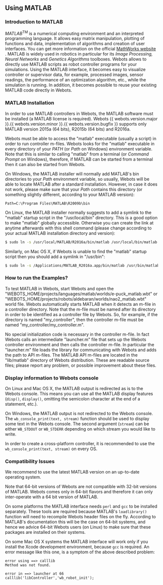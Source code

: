 ## Using MATLAB

### Introduction to MATLAB

*MATLAB*<sup>TM</sup> is a numerical computing environment and an interpreted
programming language. It allows easy matrix manipulation, plotting of functions
and data, implementation of algorithms and creation of user interfaces. You can
get more information on the official [MathWorks website](http://www.mathworks.com) . MATLAB is widely used in robotics in particular for its *Image Processing,
Neural Networks* and *Genetics Algorithms* toolboxes. Webots allows to directly
use MATLAB scripts as robot controller programs for your simulations. Using the
MATLAB interface, it becomes easy to visualize controller or supervisor data,
for example, processed images, sensor readings, the performance of an
optimization algorithm, etc., while the simulation is running. In addition, it
becomes possible to reuse your existing MATLAB code directly in Webots.

### MATLAB Installation

In order to use MATLAB controllers in Webots, the MATLAB software must be
installed (a MATLAB license is required). Webots {{ webots.version.major }}.{{
webots.version.minor }}.{{ webots.version.bugfix }} supports only MATLAB version
2015a (64 bits), R2015b (64 bits) and R2016a.

Webots must be able to access the "matlab" executable (usually a script) in
order to run controller m-files. Webots looks for the "matlab" executable in
every directory of your *PATH* (or *Path* on Windows) environment variable. Note
that this is similar to calling "matlab" from a terminal (or *Command Prompt* on
Windows), therefore, if MATLAB can be started from a terminal then it can also
be started from Webots.

On Windows, the MATLAB installer will normally add MATLAB's bin directories to
your *Path* environment variable, so usually, Webots will be able to locate
MATLAB after a standard installation. However, in case it does not work, please
make sure that your *Path* contains this directory (or something slightly
different, according to your MATLAB version):

```
Path=C:\Program Files\MATLAB\R2009b\bin
```

On Linux, the MATLAB installer normally suggests to add a symlink to the
"matlab" startup script in the "/usr/local/bin" directory. This is a good option
to make "matlab" globally accessible. Otherwise you can create the link at
anytime afterwards with this shell command (please change according to your
actual MATLAB installation directory and version):

```sh
$ sudo ln -s /usr/local/MATLAB/R2016a/bin/matlab /usr/local/bin/matlab
```

Similarly, on Mac OS X, if Webots is unable to find the "matlab" startup script
then you should add a symlink in "/usr/bin":

```sh
$ sudo ln -s /Applications/MATLAB_R2016a.app/bin/matlab /usr/bin/matlab
```

### How to run the Examples?

To test MATLAB in Webots, start Webots and open the
"WEBOTS\_HOME/projects/languages/matlab/worlds/e-puck\_matlab.wbt" or
"WEBOTS\_HOME/projects/robots/aldebaran/worlds/nao2\_matlab.wbt" world file.
Webots automatically starts MATLAB when it detects an m-file in a controller
directory. Note that the m-file must be named after its directory in order to be
identified as a controller file by Webots. So, for example, if the directory is
named "my\_controller", then the controller m-file must be named
"my\_controller/my\_controller.m".

No special initialization code is necessary in the controller m-file. In fact
Webots calls an intermediate "launcher.m" file that sets up the Webots
controller environment and then calls the controller m-file. In particular the
"launcher.m" file loads the library for communicating with Webots and adds the
path to API m-files. The MATLAB API m-files are located in the "lib/matlab"
directory of Webots distribution. These are readable source files; please report
any problem, or possible improvement about these files.

### Display information to Webots console

On Linux and Mac OS X, the MATLAB output is redirected as is to the Webots
console. This means you can use all the MATLAB display features (`disp()`,
`display()`, omitting the semicolon character at the end of a statement, etc.).

On Windows, the MATLAB output is not redirected to the Webots console. The
`wb_console_print(text, stream)` function should be used to display some text in
the Webots console. The second argument (`stream`) can be either `WB_STDOUT` or
`WB_STDERR` depending on which stream you would like to write.

In order to create a cross-platform controller, it is recommended to use the
`wb_console_print(text, stream)` on every OS.

### Compatibility Issues

We recommend to use the latest MATLAB version on an up-to-date operating system.

Note that 64-bit versions of Webots are not compatible with 32-bit versions of
MATLAB. Webots comes only in 64-bit flavors and therefore it can only
inter-operate with a 64 bit version of MATLAB.

On some platforms the MATLAB interface needs `perl` and `gcc` to be installed
separately. These tools are required because MATLAB's `loadlibrary()` function
will need to recompile Webots header files on the fly. According to MATLAB's
documentation this will be the case on 64-bit systems, and hence we advice
64-bit Webots users (on Linux) to make sure that these packages are installed on
their systems.

On some Mac OS X systems the MATLAB interface will work only if you install the
Xcode development environment, because `gcc` is required. An error message like
this one, is a symptom of the above described problem:

```
error using ==> calllib
Method was not found.

error in ==> launcher at 66
calllib('libController','wb_robot_init');
```
